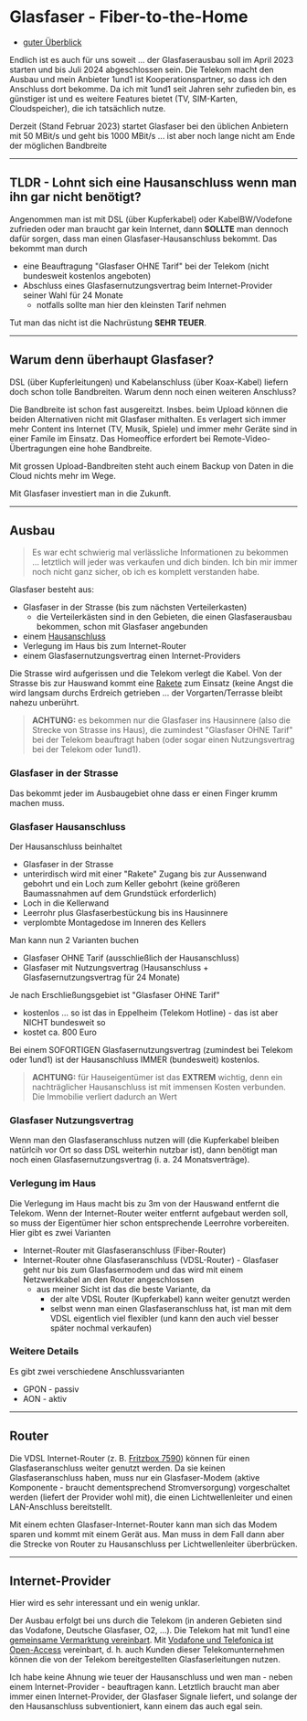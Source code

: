# Glasfaser - Fiber-to-the-Home

* [guter Überblick](https://www.youtube.com/watch?v=RydpctjoNDo)

Endlich ist es auch für uns soweit ... der Glasfaserausbau soll im April 2023 starten und bis Juli 2024 abgeschlossen sein. Die Telekom macht den Ausbau und mein Anbieter 1und1 ist Kooperationspartner, so dass ich den Anschluss dort bekomme. Da ich mit 1und1 seit Jahren sehr zufieden bin, es günstiger ist und es weitere Features bietet (TV, SIM-Karten, Cloudspeicher), die ich tatsächlich nutze.

Derzeit (Stand Februar 2023) startet Glasfaser bei den üblichen Anbietern mit 50 MBit/s und geht bis 1000 MBit/s ... ist aber noch lange nicht am Ende der möglichen Bandbreite

---

## TLDR - Lohnt sich eine Hausanschluss wenn man ihn gar nicht benötigt?

Angenommen man ist mit DSL (über Kupferkabel) oder KabelBW/Vodefone zufrieden oder man braucht gar kein Internet, dann **SOLLTE** man dennoch dafür sorgen, dass man einen Glasfaser-Hausanschluss bekommt. Das bekommt man durch

* eine Beauftragung "Glasfaser OHNE Tarif" bei der Telekom (nicht bundesweit kostenlos angeboten)
* Abschluss eines Glasfasernutzungsvertrag beim Internet-Provider seiner Wahl für 24 Monate
  * notfalls sollte man hier den kleinsten Tarif nehmen

Tut man das nicht ist die Nachrüstung **SEHR TEUER**.

---

## Warum denn überhaupt Glasfaser?

DSL (über Kupferleitungen) und Kabelanschluss (über Koax-Kabel) liefern doch schon tolle Bandbreiten. Warum denn noch einen weiteren Anschluss?

Die Bandbreite ist schon fast ausgereitzt. Insbes. beim Upload können die beiden Alternativen nicht mit Glasfaser mithalten. Es verlagert sich immer mehr Content ins Internet (TV, Musik, Spiele) und immer mehr Geräte sind in einer Famile im Einsatz. Das Homeoffice erfordert bei Remote-Video-Übertragungen eine hohe Bandbreite.

Mit grossen Upload-Bandbreiten steht auch einem Backup von Daten in die Cloud nichts mehr im Wege.

Mit Glasfaser investiert man in die Zukunft.

---

## Ausbau

> Es war echt schwierig mal verlässliche Informationen zu bekommen ... letztlich will jeder was verkaufen und dich binden. Ich bin mir immer noch nicht ganz sicher, ob ich es komplett verstanden habe.

Glasfaser besteht aus:

* Glasfaser in der Strasse (bis zum nächsten Verteilerkasten)
  * die Verteilerkästen sind in den Gebieten, die einen Glasfaserausbau bekommen, schon mit Glasfaser angebunden
* einem [Hausanschluss](https://www.youtube.com/watch?v=RydpctjoNDo)
* Verlegung im Haus bis zum Internet-Router
* einem Glasfasernutzungsvertrag einen Internet-Providers

Die Strasse wird aufgerissen und die Telekom verlegt die Kabel. Von der Strasse bis zur Hauswand kommt eine [Rakete](https://www.youtube.com/watch?v=2VyOgErAKj8) zum Einsatz (keine Angst die wird langsam durchs Erdreich getrieben ... der Vorgarten/Terrasse bleibt nahezu unberührt.

> **ACHTUNG:** es bekommen nur die Glasfaser ins Hausinnere (also die Strecke von Strasse ins Haus), die zumindest "Glasfaser OHNE Tarif" bei der Telekom beauftragt haben (oder sogar einen Nutzungsvertrag bei der Telekom oder 1und1).

### Glasfaser in der Strasse

Das bekommt jeder im Ausbaugebiet ohne dass er einen Finger krumm machen muss.

### Glasfaser Hausanschluss

Der Hausanschluss beinhaltet

* Glasfaser in der Strasse
* unterirdisch wird mit einer "Rakete" Zugang bis zur Aussenwand gebohrt und ein Loch zum Keller gebohrt (keine größeren Baumassnahmen auf dem Grundstück erforderlich)
* Loch in die Kellerwand
* Leerrohr plus Glasfaserbestückung bis ins Hausinnere
* verplombte Montagedose im Inneren des Kellers

Man kann nun 2 Varianten buchen

* Glasfaser OHNE Tarif (ausschließlich der Hausanschluss)
* Glasfaser mit Nutzungsvertrag (Hausanschluss + Glasfasernutzungsvertrag für 24 Monate)

Je nach Erschließungsgebiet ist "Glasfaser OHNE Tarif"

* kostenlos ... so ist das in Eppelheim (Telekom Hotline) - das ist aber NICHT bundesweit so
* kostet ca. 800 Euro

Bei einem SOFORTIGEN Glasfasernutzungsvertrag (zumindest bei Telekom oder 1und1) ist der Hausanschluss IMMER (bundesweit) kostenlos.

> **ACHTUNG:** für Hauseigentümer ist das **EXTREM** wichtig, denn ein nachträglicher Hausanschluss ist mit immensen Kosten verbunden. Die Immobilie verliert dadurch an Wert

### Glasfaser Nutzungsvertrag

Wenn man den Glasfaseranschluss nutzen will (die Kupferkabel bleiben natürlcih vor Ort so dass DSL weiterhin nutzbar ist), dann benötigt man noch einen Glasfasernutzungsvertrag (i. a. 24 Monatsverträge).

### Verlegung im Haus

Die Verlegung im Haus macht bis zu 3m von der Hauswand entfernt die Telekom. Wenn der Internet-Router weiter entfernt aufgebaut werden soll, so muss der Eigentümer hier schon entsprechende Leerrohre vorbereiten. Hier gibt es zwei Varianten

* Internet-Router mit Glasfaseranschluss (Fiber-Router)
* Internet-Router ohne Glasfaseranschluss (VDSL-Router) - Glasfaser geht nur bis zum Glasfasermodem und das wird mit einem Netzwerkkabel an den Router angeschlossen
  * aus meiner Sicht ist das die beste Variante, da
    * der alte VDSL Router (Kupferkabel) kann weiter genutzt werden
    * selbst wenn man einen Glasfaseranschluss hat, ist man mit dem VDSL eigentlich viel flexibler (und kann den auch viel besser später nochmal verkaufen)

### Weitere Details

Es gibt zwei verschiedene Anschlussvarianten

* GPON - passiv
* AON - aktiv

---

## Router

Die VDSL Internet-Router (z. B. [Fritzbox 7590](heimnetzwerk.md)) können für einen Glasfaseranschluss weiter genutzt werden. Da sie keinen Glasfaseranschluss haben, muss nur ein Glasfaser-Modem (aktive Komponente - braucht dementsprechend Stromversorgung) vorgeschaltet werden (liefert der Provider wohl mit), die einen Lichtwellenleiter und einen LAN-Anschluss bereitstellt.

Mit einem echten Glasfaser-Internet-Router kann man sich das Modem sparen und kommt mit einem Gerät aus. Man muss in dem Fall dann aber die Strecke von Router zu Hausanschluss per Lichtwellenleiter überbrücken.

---

## Internet-Provider

Hier wird es sehr interessant und ein wenig unklar.

Der Ausbau erfolgt bei uns durch die Telekom (in anderen Gebieten sind das Vodafone, Deutsche Glasfaser, O2, ...). Die Telekom hat mit 1und1 eine [gemeinsame Vermarktung vereinbart](https://www.telekom.com/de/medien/medieninformationen/detail/glasfaser-1und1-nutzt-netz-der-telekom-648622). Mit [Vodafone und Telefonica ist Open-Access](https://www.telekom.com/de/medien/medieninformationen/detail/telekom-und-vodafone-einigen-sich-auf-details-zur-glasfasernutzung-1009512) vereinbart, d. h. auch Kunden dieser Telekomunternehmen können die von der Telekom bereitgestellten Glasfaserleitungen nutzen.

Ich habe keine Ahnung wie teuer der Hausanschluss und wen man - neben einem Internet-Provider - beauftragen kann. Letztlich braucht man aber immer einen Internet-Provider, der Glasfaser Signale liefert, und solange der den Hausanschluss subventioniert, kann einem das auch egal sein.